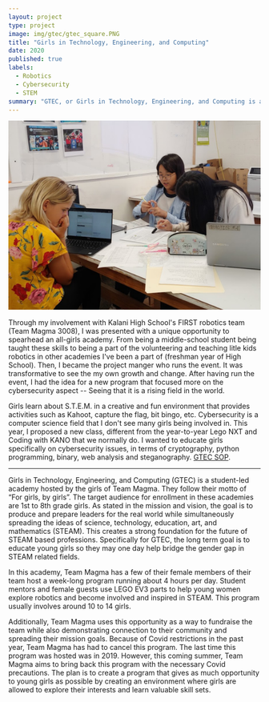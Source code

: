 ```yaml
---
layout: project
type: project
image: img/gtec/gtec_square.PNG
title: "Girls in Technology, Engineering, and Computing"
date: 2020
published: true
labels:
  - Robotics
  - Cybersecurity
  - STEM
summary: "GTEC, or Girls in Technology, Engineering, and Computing is an all girls academy. The girls that run this academy go by the motto, for girls, by girls, to diminish the gender gap in the S.T.E.A.M. based fields."
---
```


<img class="img-fluid" src="../img/gtec/GTEC%202%20(1).PNG">

Through my involvement with Kalani High School's FIRST robotics team (Team Magma 3008), I was presented with a unique opportunity to spearhead an all-girls academy. From being a middle-school student being taught these skills to being a part of the volunteering and teaching litle kids robotics in other academies I've been a part of (freshman year of High School). Then, I became the project manger who runs the event. It was transformative to see the my own growth and change. After having run the event, I had the idea for a new program that focused more on the cybersecurity aspect -- Seeing that it is a rising field in the world. 

Girls learn about S.T.E.M. in a creative and fun environment that provides activities such as Kahoot, capture the flag, bit bingo, etc. Cybersecurity is a computer science field that I don't see many girls being involved in. This year, I proposed a new class, different from the year-to-year Lego NXT and Coding with KANO that we normally do. I wanted to educate girls specifically on cybersecurity issues, in terms of cryptography, python programming, binary, web analysis and steganography. 
[GTEC SOP](https://docs.google.com/document/d/1lHHty79quUgZ0alse1YSuerEo2Nd-jy9g8BQcukna2E/edit?usp=sharing).

<hr>

Girls in Technology, Engineering, and Computing (GTEC) is a student-led academy hosted by the girls of Team Magma. They follow their motto of “For girls, by girls”. The target audience for enrollment in these academies are 1st to 8th grade girls. As stated in the mission and vision, the goal is to produce and prepare leaders for the real world while simultaneously spreading the ideas of science, technology, education, art, and mathematics (STEAM). This creates a strong foundation for the future of STEAM based professions. Specifically for GTEC, the long term goal is to educate young girls so they may one day help bridge the gender gap in STEAM related fields.

In this academy, Team Magma has a few of their female members of their team host a week-long program running about 4 hours per day. Student mentors and female guests use LEGO EV3 parts to help young women explore robotics and become involved and inspired in STEAM. This program usually involves around 10 to 14 girls. 

Additionally, Team Magma uses this opportunity as a way to fundraise the team while also demonstrating connection to their community and spreading their mission goals. Because of Covid restrictions in the past year, Team Magma has had to cancel this program. The last time this program was hosted was in 2019. However, this coming summer, Team Magma aims to bring back this program with the necessary Covid precautions. The plan is to create a program that gives as much opportunity to young girls as possible by creating an environment where girls are allowed to explore their interests and learn valuable skill sets.


